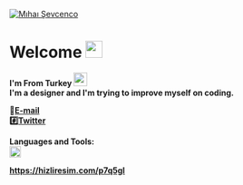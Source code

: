 [![Mıhaı Şevcenco](https://i.hizliresim.com/DpZH7Z.png)](https://github.com/SVCNCO)

# Welcome <a target="_blank" rel="noopener noreferrer" href="https://raw.githubusercontent.com/MartinHeinz/MartinHeinz/master/wave.gif"><img src="https://github.com/SVCNCO" width="30px" style="max-width:100%;"></a> 

<b> I'm From Turkey <img src="https://upload.wikimedia.org/wikipedia/commons/thumb/b/b4/Flag_of_Turkey.svg/800px-Flag_of_Turkey.svg.png" width="24"/><b/>
<br>
<b>I'm a designer and I'm trying to improve myself on coding.

<!-- links -->
:e-mail:<a color="#FF7F00" href="mailto:gazelname52@gmail.com">E-mail</a>
<br>
:hash:[Twitter](https://twitter.com/MihaiSevcenco)

**Languages and Tools:**
<br>
<a href="#" alt="javascript"><code><img height="20" src="https://github.com/blackcater/blackcater/raw/master/images/logo-javascript.svg"></code></a>

https://hizliresim.com/p7q5gI

